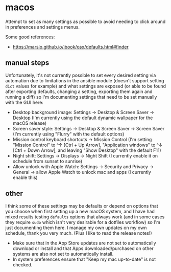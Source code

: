# macos

Attempt to set as many settings as possible to avoid needing to click around
in preferences and settings menus.

Some good references:

- https://marslo.github.io/ibook/osx/defaults.html#finder

## manual steps

Unfortunately, it's not currently possible to set every desired setting via
automation due to limitations in the ansible module (doesn't support setting
`dict` values for example) and what settings are exposed (or able to be found
after exporting defaults, changing a setting, exporting them again and running
a diff) so I'm documenting settings that need to be set manually with the GUI
here:

- Desktop background image: Settings -> Desktop & Screen Saver -> Desktop
  (I'm currently using the default dynamic wallpaper for the macOS release)
- Screen saver style: Settings -> Desktop & Screen Saver -> Screen Saver
  (I'm currently using "Flurry" with the default options)
- Mission control keyboard shortcuts -> Mission Control (I'm setting "Mission
  Control" to ^↑ [Ctrl + Up Arrow], "Application windows" to ^↓ [Ctrl + Down
  Arrow], and leaving "Show Desktop" with the default F11)
- Night shift: Settings -> Displays -> Night Shift (I currently enable it on
  schedule from sunset to sunrise)
- Allow unlock with Apple Watch: Settings -> Security and Privacy -> General ->
  allow Apple Watch to unlock mac and apps (I currently enable this)

## other

I think some of these settings may be defaults or depend on options that you
choose when first setting up a new macOS system, and I have had mixed results
testing `defaults` options that always work (and in some cases they require
`sudo` which isn't very desirable for a dotfiles workflow) so I'm just
documenting them here. I manage my own updates on my own schedule, thank you
very much. (Plus I like to read the release notes!)

- Make sure that in the App Store updates are not set to automatically
  download or install and that Apps downloaded/purchased on other systems are
  also not set to automatically install.
- In system preferences ensure that "Keep my mac up-to-date" is not checked.
